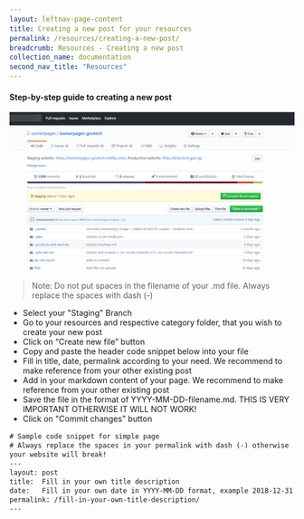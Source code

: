 ```yaml
---
layout: leftnav-page-content
title: Creating a new post for your resources
permalink: /resources/creating-a-new-post/
breadcrumb: Resources - Creating a new post
collection_name: documentation
second_nav_title: "Resources"
---
```

#### **Step-by-step guide to creating a new post**
![Create a new post](/images/resources/creating-a-new-post.gif)
> Note: Do not put spaces in the filename of your .md file. Always replace the spaces with dash (-)

* Select your "Staging" Branch
* Go to your resources and respective category folder, that you wish to create your new post
* Click on “Create new file” button
* Copy and paste the header code snippet below into your file
* Fill in title, date, permalink according to your need. We recommend to make reference from your other existing post
* Add in your markdown content of your page. We recommend to make reference from your other existing post
* Save the file in the format of YYYY-MM-DD-filename.md. THIS IS VERY IMPORTANT OTHERWISE IT WILL NOT WORK!
* Click on "Commit changes" button

```
# Sample code snippet for simple page
# Always replace the spaces in your permalink with dash (-) otherwise your website will break!
---
layout: post
title:  Fill in your own title description
date:   Fill in your own date in YYYY-MM-DD format, example 2018-12-31
permalink: /fill-in-your-own-title-description/
---
```
